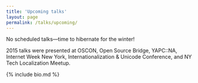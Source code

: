 ```yaml
---
title: 'Upcoming talks'
layout: page
permalink: /talks/upcoming/
---
```


No scheduled talks—time to hibernate for the winter!

2015 talks were presented at OSCON, Open Source Bridge, YAPC::NA, Internet Week
New York, Internationalization & Unicode Conference, and NY Tech Localization
Meetup.

{% include bio.md %}

